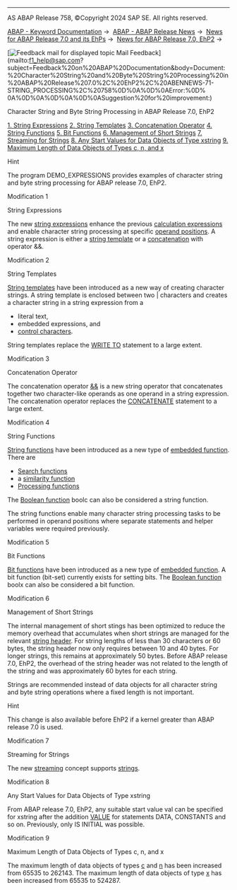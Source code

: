   

* * *

AS ABAP Release 758, ©Copyright 2024 SAP SE. All rights reserved.

[ABAP - Keyword Documentation](https://help.sap.com/doc/abapdocu_latest_index_htm/latest/en-US/abenabap.htm) →  [ABAP - ABAP Release News](https://help.sap.com/doc/abapdocu_latest_index_htm/latest/en-US/abennews.htm) →  [News for ABAP Release 7.0 and its EhPs](https://help.sap.com/doc/abapdocu_latest_index_htm/latest/en-US/abennews-70_ehps.htm) →  [News for ABAP Release 7.0, EhP2](https://help.sap.com/doc/abapdocu_latest_index_htm/latest/en-US/abennews-71.htm) → 

 [![](Mail.gif?object=Mail.gif "Feedback mail for displayed topic") Mail Feedback](mailto:f1_help@sap.com?subject=Feedback%20on%20ABAP%20Documentation&body=Document:%20Character%20String%20and%20Byte%20String%20Processing%20in%20ABAP%20Release%207.0%2C%20EhP2%2C%20ABENNEWS-71-STRING_PROCESSING%2C%20758%0D%0A%0D%0AError:%0D%
0A%0D%0A%0D%0A%0D%0ASuggestion%20for%20improvement:)

Character String and Byte String Processing in ABAP Release 7.0, EhP2

[1\. String Expressions](#!ABAP_MODIFICATION_1@1@)
[2\. String Templates](#!ABAP_MODIFICATION_2@2@)
[3\. Concatenation Operator](#!ABAP_MODIFICATION_3@3@)
[4\. String Functions](#!ABAP_MODIFICATION_4@4@)
[5\. Bit Functions](#!ABAP_MODIFICATION_5@5@)
[6\. Management of Short Strings](#!ABAP_MODIFICATION_6@6@)
[7\. Streaming for Strings](#!ABAP_MODIFICATION_7@7@)
[8\. Any Start Values for Data Objects of Type xstring](#!ABAP_MODIFICATION_8@8@)
[9\. Maximum Length of Data Objects of Types c, n, and x](#!ABAP_MODIFICATION_9@9@)

Hint

The program DEMO\_EXPRESSIONS provides examples of character string and byte string processing for ABAP release 7.0, EhP2.

Modification 1   

String Expressions

The new [string expressions](https://help.sap.com/doc/abapdocu_latest_index_htm/latest/en-US/abapcompute_string.htm) enhance the previous [calculation expressions](https://help.sap.com/doc/abapdocu_latest_index_htm/latest/en-US/abencalculation_expression_glosry.htm "Glossary Entry") and enable character string processing at specific [operand positions](https://help.sap.com/doc/abapdocu_latest_index_htm/latest/en-US/abenexpression_positions.htm). A string expression is either a [string template](https://help.sap.com/doc/abapdocu_latest_index_htm/latest/en-US/abenstring_templates.htm) or a [concatenation](https://help.sap.com/doc/abapdocu_latest_index_htm/latest/en-US/abenstring_operators.htm) with operator &&.

Modification 2   

String Templates

[String templates](https://help.sap.com/doc/abapdocu_latest_index_htm/latest/en-US/abenstring_templates.htm) have been introduced as a new way of creating character strings. A string template is enclosed between two | characters and creates a character string in a string expression from a

-   literal text,
-   embedded expressions, and
-   [control characters](https://help.sap.com/doc/abapdocu_latest_index_htm/latest/en-US/abencontrol_character_glosry.htm "Glossary Entry").

String templates replace the [WRITE TO](https://help.sap.com/doc/abapdocu_latest_index_htm/latest/en-US/abapwrite_to.htm) statement to a large extent.

Modification 3   

Concatenation Operator

The concatenation operator [&&](https://help.sap.com/doc/abapdocu_latest_index_htm/latest/en-US/abenstring_operators.htm) is a new string operator that concatenates together two character-like operands as one operand in a string expression. The concatenation operator replaces the [CONCATENATE](https://help.sap.com/doc/abapdocu_latest_index_htm/latest/en-US/abapconcatenate.htm) statement to a large extent.

Modification 4   

String Functions

[String functions](https://help.sap.com/doc/abapdocu_latest_index_htm/latest/en-US/abenstring_functions.htm) have been introduced as a new type of [embedded function](https://help.sap.com/doc/abapdocu_latest_index_htm/latest/en-US/abenbuiltin_function_glosry.htm "Glossary Entry"). There are

-   [Search functions](https://help.sap.com/doc/abapdocu_latest_index_htm/latest/en-US/abensearch_functions.htm)
-   a [similarity function](https://help.sap.com/doc/abapdocu_latest_index_htm/latest/en-US/abendistance_functions.htm)
-   [Processing functions](https://help.sap.com/doc/abapdocu_latest_index_htm/latest/en-US/abenprocess_functions.htm)

The [Boolean function](https://help.sap.com/doc/abapdocu_latest_index_htm/latest/en-US/abenboole_functions.htm) boolc can also be considered a string function.

The string functions enable many character string processing tasks to be performed in operand positions where separate statements and helper variables were required previously.

Modification 5   

Bit Functions

[Bit functions](https://help.sap.com/doc/abapdocu_latest_index_htm/latest/en-US/abenbit_functions.htm) have been introduced as a new type of [embedded function](https://help.sap.com/doc/abapdocu_latest_index_htm/latest/en-US/abenbuiltin_function_glosry.htm "Glossary Entry"). A bit function (bit-set) currently exists for setting bits. The [Boolean function](https://help.sap.com/doc/abapdocu_latest_index_htm/latest/en-US/abenboole_functions.htm) boolx can also be considered a bit function.

Modification 6   

Management of Short Strings

The internal management of short stings has been optimized to reduce the memory overhead that accumulates when short strings are managed for the relevant [string header](https://help.sap.com/doc/abapdocu_latest_index_htm/latest/en-US/abenmemory_consumption_1.htm). For string lengths of less than 30 characters or 60 bytes, the string header now only requires between 10 and 40 bytes. For longer strings, this remains at approximately 50 bytes. Before ABAP release 7.0, EhP2, the overhead of the string header was not related to the length of the string and was approximately 60 bytes for each string.

Strings are recommended instead of data objects for all character string and byte string operations where a fixed length is not important.

Hint

This change is also available before EhP2 if a kernel greater than ABAP release 7.0 is used.

Modification 7   

Streaming for Strings

The new [streaming](https://help.sap.com/doc/abapdocu_latest_index_htm/latest/en-US/abenstreaming_glosry.htm "Glossary Entry") concept supports [strings](https://help.sap.com/doc/abapdocu_latest_index_htm/latest/en-US/abenstring_streams.htm).

Modification 8   

Any Start Values for Data Objects of Type xstring

From ABAP release 7.0, EhP2, any suitable start value val can be specified for xstring after the addition [VALUE](https://help.sap.com/doc/abapdocu_latest_index_htm/latest/en-US/abapdata_options.htm) for statements DATA, CONSTANTS and so on. Previously, only IS INITIAL was possible.

Modification 9   

Maximum Length of Data Objects of Types c, n, and x

The maximum length of data objects of types [c](https://help.sap.com/doc/abapdocu_latest_index_htm/latest/en-US/abenbuilt_in_types_complete.htm) and [n](https://help.sap.com/doc/abapdocu_latest_index_htm/latest/en-US/abenbuilt_in_types_complete.htm) has been increased from 65535 to 262143. The maximum length of data objects of type [x](https://help.sap.com/doc/abapdocu_latest_index_htm/latest/en-US/abenbuilt_in_types_complete.htm) has been increased from 65535 to 524287.